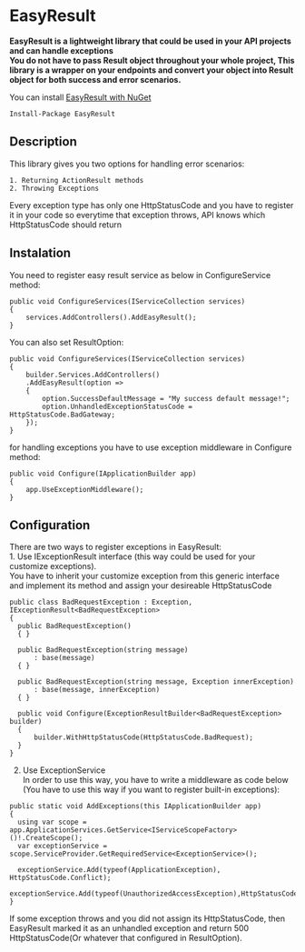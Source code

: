 # EasyResult

**EasyResult is a lightweight library that could be used in your API projects and can handle exceptions<br/>
You do not have to pass Result object throughout your whole project, This library is a wrapper on your endpoints
and convert your object into Result object for both success and error scenarios.**

You can install [EasyResult with NuGet](https://www.nuget.org/packages/EasyResult/)
```
Install-Package EasyResult
```

## Description
This library gives you two options for handling error scenarios:

    1. Returning ActionResult methods
    2. Throwing Exceptions

Every exception type has only one HttpStatusCode and you have to register it in your code so everytime that exception throws, API knows which HttpStatusCode should return

## Instalation

You need to register easy result service as below in ConfigureService method:

```
public void ConfigureServices(IServiceCollection services)
{
    services.AddControllers().AddEasyResult();
}
```

You can also set ResultOption:

```
public void ConfigureServices(IServiceCollection services)
{
    builder.Services.AddControllers()
    .AddEasyResult(option => 
    {
        option.SuccessDefaultMessage = "My success default message!";
        option.UnhandledExceptionStatusCode = HttpStatusCode.BadGateway;
    });
}
```

for handling exceptions you have to use exception middleware in Configure method:

```
public void Configure(IApplicationBuilder app)
{
    app.UseExceptionMiddleware();
}
```

## Configuration

  There are two ways to register exceptions in EasyResult:<br/>
    1. Use IExceptionResult interface (this way could be used for your customize exceptions).<br/>
    You have to inherit your customize exception from this generic interface and implement its method and assign your desireable HttpStatusCode
  ```
  public class BadRequestException : Exception, IExceptionResult<BadRequestException>
  {
    public BadRequestException()
    { }

    public BadRequestException(string message)
        : base(message)
    { }

    public BadRequestException(string message, Exception innerException)
        : base(message, innerException)
    { }

    public void Configure(ExceptionResultBuilder<BadRequestException> builder)
    {
        builder.WithHttpStatusCode(HttpStatusCode.BadRequest);
    }
  }
  ```
  
2. Use ExceptionService<br/>
In order to use this way, you have to write a middleware as code below (You have to use this way if you want to register built-in exceptions):
  
  ```
  public static void AddExceptions(this IApplicationBuilder app)
  {
    using var scope = app.ApplicationServices.GetService<IServiceScopeFactory>()!.CreateScope();
    var exceptionService = scope.ServiceProvider.GetRequiredService<ExceptionService>();
    
    exceptionService.Add(typeof(ApplicationException), HttpStatusCode.Conflict);
    exceptionService.Add(typeof(UnauthorizedAccessException),HttpStatusCode.Unauthorized);
  }
  ```
  If some exception throws and you did not assign its HttpStatusCode, then EasyResult marked it as an unhandled exception and return 500 HttpStatusCode(Or whatever that configured in ResultOption).
  

